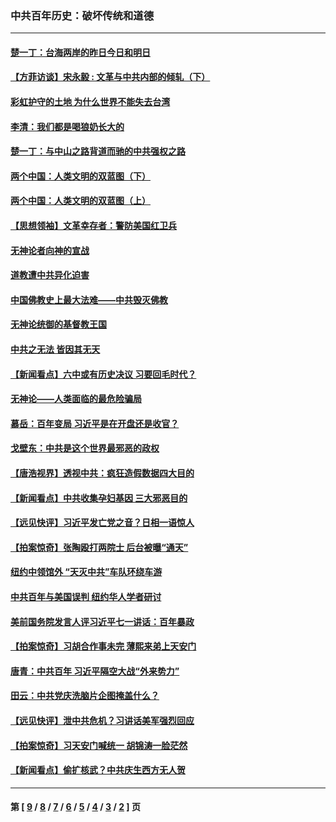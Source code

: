 ### 中共百年历史：破坏传统和道德
---
#### [楚一丁：台海两岸的昨日今日和明日](../../pages/nf1176114/n13531468.md?01300430) 
#### [【方菲访谈】宋永毅 : 文革与中共内部的倾轧（下）](../../pages/nf1176114/n13486836.md?01300430) 
#### [彩虹护守的土地 为什么世界不能失去台湾](../../pages/nf1176114/n13476849.md?01300430) 
#### [李清：我们都是喝狼奶长大的](../../pages/nf1176114/n13471478.md?01300430) 
#### [楚一丁：与中山之路背道而驰的中共强权之路](../../pages/nf1176114/n13437270.md?01300430) 
#### [两个中国：人类文明的双蓝图（下）](../../pages/nf1176114/n13423132.md?01300430) 
#### [两个中国：人类文明的双蓝图（上）](../../pages/nf1176114/n13422687.md?01300430) 
#### [【思想领袖】文革幸存者：警防美国红卫兵](../../pages/nf1176114/n13339289.md?01300430) 
#### [无神论者向神的宣战](../../pages/nf1176114/n13281535.md?01300430) 
#### [道教遭中共异化迫害](../../pages/nf1176114/n13281463.md?01300430) 
#### [中国佛教史上最大法难——中共毁灭佛教](../../pages/nf1176114/n13281397.md?01300430) 
#### [无神论统御的基督教王国](../../pages/nf1176114/n13281280.md?01300430) 
#### [中共之无法 皆因其无天](../../pages/nf1176114/n13281088.md?01300430) 
#### [【新闻看点】六中或有历史决议 习要回毛时代？](../../pages/nf1176114/n13222895.md?01300430) 
#### [无神论——人类面临的最危险骗局](../../pages/nf1176114/n13196137.md?01300430) 
#### [慕岳：百年变局 习近平是在开盘还是收官？](../../pages/nf1176114/n13206516.md?01300430) 
#### [戈壁东：中共是这个世界最邪恶的政权](../../pages/nf1176114/n13085641.md?01300430) 
#### [【唐浩视界】透视中共：疯狂造假数据四大目的](../../pages/nf1176114/n13080590.md?01300430) 
#### [【新闻看点】中共收集孕妇基因 三大邪恶目的](../../pages/nf1176114/n13077182.md?01300430) 
#### [【远见快评】习近平发亡党之音？日相一语惊人](../../pages/nf1176114/n13074809.md?01300430) 
#### [【拍案惊奇】张陶殴打两院士 后台被曝“通天”](../../pages/nf1176114/n13070496.md?01300430) 
#### [纽约中领馆外 “天灭中共”车队环绕车游](../../pages/nf1176114/n13070693.md?01300430) 
#### [中共百年与美国误判 纽约华人学者研讨](../../pages/nf1176114/n13067969.md?01300430) 
#### [美前国务院发言人评习近平七一讲话：百年暴政](../../pages/nf1176114/n13066986.md?01300430) 
#### [【拍案惊奇】习胡合作事未完 薄熙来弟上天安门](../../pages/nf1176114/n13065867.md?01300430) 
#### [唐青：中共百年 习近平隔空大战“外来势力”](../../pages/nf1176114/n13065976.md?01300430) 
#### [田云：中共党庆洗脑片企图掩盖什么？](../../pages/nf1176114/n13064395.md?01300430) 
#### [【远见快评】泄中共危机？习讲话美军强烈回应](../../pages/nf1176114/n13064269.md?01300430) 
#### [【拍案惊奇】习天安门喊统一 胡锦涛一脸茫然](../../pages/nf1176114/n13063233.md?01300430) 
#### [【新闻看点】偷扩核武？中共庆生西方无人贺](../../pages/nf1176114/n13061263.md?01300430) 

---
#### 第 [ [9](./9.md?01300430) / [8](./8.md?01300430) / [7](./7.md?01300430) / [6](./6.md?01300430) / [5](./5.md?01300430) / [4](./4.md?01300430) / [3](./3.md?01300430) / [2](./2.md?01300430) ] 页
